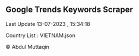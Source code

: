 

## Google Trends Keywords Scraper 
 
Last Update 13-07-2023 , 15:34:18

Country List :
VIETNAM.json



© Abdul Muttaqin 
